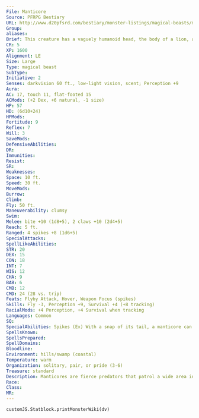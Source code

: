 ```yaml
---
File: Manticore
Source: PFRPG Bestiary
URL: http://www.d20pfsrd.com/bestiary/monster-listings/magical-beasts/manticore
Group: 
aliases: 
Brief: This creature has a vaguely humanoid head, the body of a lion, and the wings of a dragon. Its tail ends in long, sharp spikes.
CR: 5
XP: 1600
Alignment: LE
Size: Large
Type: magical beast
SubType: 
Initiative: 2
Senses: darkvision 60 ft., low-light vision, scent; Perception +9
Aura: 
AC: 17, touch 11, flat-footed 15
ACMods: (+2 Dex, +6 natural, -1 size)
HP: 57
HD: (6d10+24)
HPMods: 
Fortitude: 9
Reflex: 7
Will: 3
SaveMods: 
DefensiveAbilities: 
DR: 
Immunities: 
Resist: 
SR: 
Weaknesses: 
Space: 10 ft.
Speed: 30 ft.
MoveMods: 
Burrow: 
Climb: 
Fly: 50 ft.
Maneuverability: clumsy
Swim: 
Melee: bite +10 (1d8+5), 2 claws +10 (2d4+5)
Reach: 5 ft.
Ranged: 4 spikes +8 (1d6+5)
SpecialAttacks: 
SpellLikeAbilities: 
STR: 20
DEX: 15
CON: 18
INT: 7
WIS: 12
CHA: 9
BAB: 6
CMB: 12
CMD: 24 (28 vs. trip)
Feats: Flyby Attack, Hover, Weapon Focus (spikes)
Skills: Fly -3, Perception +9, Survival +4 (+8 tracking)
RacialMods: +4 Perception, +4 Survival when tracking
Languages: Common
SQ: 
SpecialAbilities: Spikes (Ex) With a snap of its tail, a manticore can loose a volley of four spikes as a standard action (make an attack roll for each spike). This attack has a range of 180 feet with no range increment. All targets must be within 30 feet of each other. The creature can launch only 24 spikes in any 24-hour period.
SpellsKnown: 
SpellsPrepared: 
SpellDomains: 
Bloodline: 
Environment: hills/swamp (coastal)
Temperature: warm
Organization: solitary, pair, or pride (3-6)
Treasure: standard
Description: Manticores are fierce predators that patrol a wide area in search of fresh meat. A typical manticore is about 10 feet long and weighs about 1,000 pounds. Some have more human-like heads, usually with beards. Males and females look much alike. Manticores eat any meat, even carrion, though they prefer human flesh and rarely pass up an opportunity for such a delicacy. They are smart and social enough to bargain with or bully evil humanoids into alliances or offering tribute, and more powerful creatures may hire or bribe them to guard or patrol a place or area. They like lairs in high places, such as hilltops and caves in cliffs. Although manticores were likely a magical creation, they have long since established themselves as a naturally occurring species. Curiously, manticores seem strangely fecund, and can interbreed with a number of other similarly shaped creatures, including lions, dire lions, lamias, sphinxes, and even chimeras. The progeny of a manticore and an unusual mate is summarized on the table below. Manticore's Mate Offspring Lion Standard manticore Dire lion Advanced manticore Lamia Lamia with spiked tail and spikes special attack Sphinx Sphinx with spiked tail and spikes special attack Chimera Chimera with spiked tail and spikes special attack
Race: 
Class: 
MR: 
---
```

```dataviewjs
customJS.Statblock.printMonsterWiki(dv)
```
